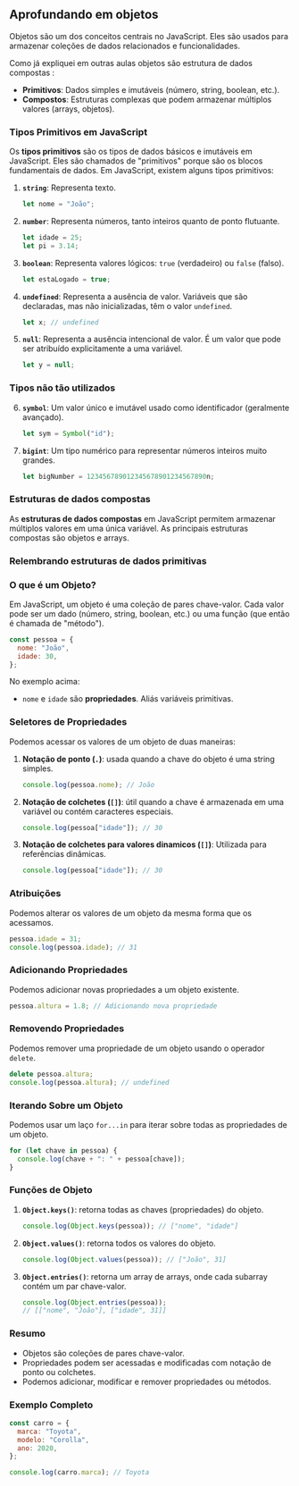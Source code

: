 ## Aprofundando em objetos

Objetos são um dos conceitos centrais no JavaScript. Eles são usados para armazenar coleções de dados relacionados e funcionalidades.

Como já expliquei em outras aulas objetos são estrutura de dados compostas :

- **Primitivos**: Dados simples e imutáveis (número, string, boolean, etc.).
- **Compostos**: Estruturas complexas que podem armazenar múltiplos valores (arrays, objetos).

### Tipos Primitivos em JavaScript

Os **tipos primitivos** são os tipos de dados básicos e imutáveis em JavaScript. Eles são chamados de "primitivos" porque são os blocos fundamentais de dados. Em JavaScript, existem alguns tipos primitivos:

1. **`string`**: Representa texto.

   ```javascript
   let nome = "João";
   ```

2. **`number`**: Representa números, tanto inteiros quanto de ponto flutuante.

   ```javascript
   let idade = 25;
   let pi = 3.14;
   ```

3. **`boolean`**: Representa valores lógicos: `true` (verdadeiro) ou `false` (falso).

   ```javascript
   let estaLogado = true;
   ```

4. **`undefined`**: Representa a ausência de valor. Variáveis que são declaradas, mas não inicializadas, têm o valor `undefined`.

   ```javascript
   let x; // undefined
   ```

5. **`null`**: Representa a ausência intencional de valor. É um valor que pode ser atribuído explicitamente a uma variável.

   ```javascript
   let y = null;
   ```

### Tipos não tão utilizados

6. **`symbol`**: Um valor único e imutável usado como identificador (geralmente avançado).

   ```javascript
   let sym = Symbol("id");
   ```

7. **`bigint`**: Um tipo numérico para representar números inteiros muito grandes.
   ```javascript
   let bigNumber = 123456789012345678901234567890n;
   ```

### Estruturas de dados compostas

As <b>estruturas de dados compostas</b> em JavaScript permitem armazenar múltiplos valores em uma única variável. As principais estruturas compostas são objetos e arrays.

### Relembrando estruturas de dados primitivas

### O que é um Objeto?

Em JavaScript, um objeto é uma coleção de pares chave-valor. Cada valor pode ser um dado (número, string, boolean, etc.) ou uma função (que então é chamada de "método").

```javascript
const pessoa = {
  nome: "João",
  idade: 30,
};
```

No exemplo acima:

- `nome` e `idade` são **propriedades**. Aliás variáveis primitivas.

### Seletores de Propriedades

Podemos acessar os valores de um objeto de duas maneiras:

1. **Notação de ponto (`.`)**: usada quando a chave do objeto é uma string simples.

   ```javascript
   console.log(pessoa.nome); // João
   ```

2. **Notação de colchetes (`[]`)**: útil quando a chave é armazenada em uma variável ou contém caracteres especiais.

   ```javascript
   console.log(pessoa["idade"]); // 30
   ```

3. **Notação de colchetes para valores dinamicos (`[]`)**: Utilizada para referências dinâmicas.
   ```javascript
   console.log(pessoa["idade"]); // 30
   ```

### Atribuições

Podemos alterar os valores de um objeto da mesma forma que os acessamos.

```javascript
pessoa.idade = 31;
console.log(pessoa.idade); // 31
```

### Adicionando Propriedades

Podemos adicionar novas propriedades a um objeto existente.

```javascript
pessoa.altura = 1.8; // Adicionando nova propriedade
```

### Removendo Propriedades

Podemos remover uma propriedade de um objeto usando o operador `delete`.

```javascript
delete pessoa.altura;
console.log(pessoa.altura); // undefined
```

### Iterando Sobre um Objeto

Podemos usar um laço `for...in` para iterar sobre todas as propriedades de um objeto.

```javascript
for (let chave in pessoa) {
  console.log(chave + ": " + pessoa[chave]);
}
```

### Funções de Objeto

1. **`Object.keys()`**: retorna todas as chaves (propriedades) do objeto.

   ```javascript
   console.log(Object.keys(pessoa)); // ["nome", "idade"]
   ```

2. **`Object.values()`**: retorna todos os valores do objeto.

   ```javascript
   console.log(Object.values(pessoa)); // ["João", 31]
   ```

3. **`Object.entries()`**: retorna um array de arrays, onde cada subarray contém um par chave-valor.
   ```javascript
   console.log(Object.entries(pessoa));
   // [["nome", "João"], ["idade", 31]]
   ```

### Resumo

- Objetos são coleções de pares chave-valor.
- Propriedades podem ser acessadas e modificadas com notação de ponto ou colchetes.
- Podemos adicionar, modificar e remover propriedades ou métodos.

### Exemplo Completo

```javascript
const carro = {
  marca: "Toyota",
  modelo: "Corolla",
  ano: 2020,
};

console.log(carro.marca); // Toyota
```
